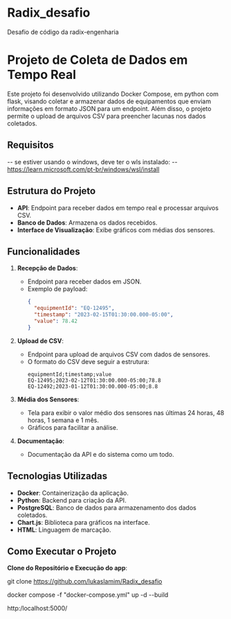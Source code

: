 # Radix_desafio
Desafio de código da radix-engenharia

# Projeto de Coleta de Dados em Tempo Real

Este projeto foi desenvolvido utilizando Docker Compose, em python com flask, visando coletar e armazenar dados de equipamentos que enviam informações em formato JSON para um endpoint. Além disso, o projeto permite o upload de arquivos CSV para preencher lacunas nos dados coletados.

## Requisitos
-- se estiver usando o windows, deve ter o wls instalado:
-- https://learn.microsoft.com/pt-br/windows/wsl/install

## Estrutura do Projeto

- **API**: Endpoint para receber dados em tempo real e processar arquivos CSV.
- **Banco de Dados**: Armazena os dados recebidos.
- **Interface de Visualização**: Exibe gráficos com médias dos sensores.

## Funcionalidades

1. **Recepção de Dados**:
   - Endpoint para receber dados em JSON.
   - Exemplo de payload:
     ```json
     {
       "equipmentId": "EQ-12495",
       "timestamp": "2023-02-15T01:30:00.000-05:00",
       "value": 78.42
     }
     ```

2. **Upload de CSV**:
   - Endpoint para upload de arquivos CSV com dados de sensores.
   - O formato do CSV deve seguir a estrutura:
     ```
     equipmentId;timestamp;value
     EQ-12495;2023-02-12T01:30:00.000-05:00;78.8
     EQ-12492;2023-01-12T01:30:00.000-05:00;8.8
     ```

3. **Média dos Sensores**:
   - Tela para exibir o valor médio dos sensores nas últimas 24 horas, 48 horas, 1 semana e 1 mês.
   - Gráficos para facilitar a análise.

4. **Documentação**:
   - Documentação da API e do sistema como um todo.

## Tecnologias Utilizadas

- **Docker**: Containerização da aplicação.
- **Python**: Backend para criação da API.
- **PostgreSQL**: Banco de dados para armazenamento dos dados coletados.
- **Chart.js**: Biblioteca para gráficos na interface.
- **HTML**: Linguagem de marcação.

## Como Executar o Projeto

**Clone do Repositório e Execução do app**:
   
git clone https://github.com/lukaslamim/Radix_desafio

docker compose -f "docker-compose.yml" up -d --build 

http:/localhost:5000/



